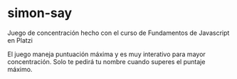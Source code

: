 # simon-say
Juego de concentración hecho con el curso de Fundamentos de Javascript en Platzi


El juego maneja puntuación máxima y es muy interativo para mayor concentración.
Solo te pedirá tu nombre cuando superes el puntaje máximo.
